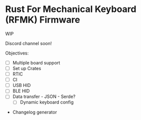 # Rust For Mechanical Keyboard (RFMK) Firmware

WIP

Discord channel soon!

Objectives:
- [ ] Multiple board support
- [ ] Set up Crates
- [ ] RTIC
- [ ] CI
- [ ] USB HID
- [ ] BLE HID
- [ ] Data transfer - JSON - Serde?
  - [ ] Dynamic keyboard config

- Changelog generator
